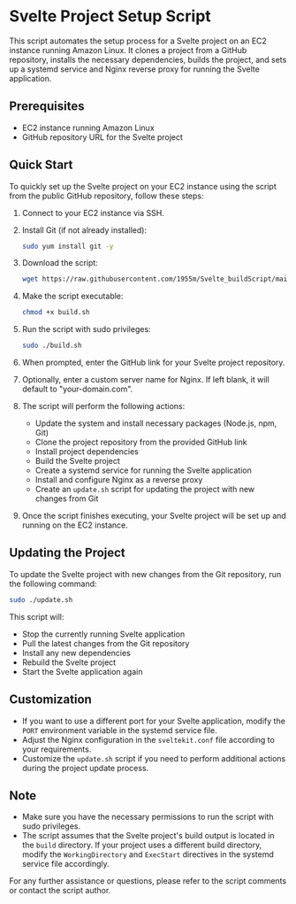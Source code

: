 # Svelte Project Setup Script

This script automates the setup process for a Svelte project on an EC2 instance running Amazon Linux. It clones a project from a GitHub repository, installs the necessary dependencies, builds the project, and sets up a systemd service and Nginx reverse proxy for running the Svelte application.

## Prerequisites

- EC2 instance running Amazon Linux
- GitHub repository URL for the Svelte project

## Quick Start

To quickly set up the Svelte project on your EC2 instance using the script from the public GitHub repository, follow these steps:

1. Connect to your EC2 instance via SSH.

2. Install Git (if not already installed):
   ```bash
   sudo yum install git -y
   ```

3. Download the script:
   ```bash
   wget https://raw.githubusercontent.com/1955m/Svelte_buildScript/main/build.sh
   ```

4. Make the script executable:
   ```bash
   chmod +x build.sh
   ```

5. Run the script with sudo privileges:
   ```bash
   sudo ./build.sh
   ```

6. When prompted, enter the GitHub link for your Svelte project repository.

7. Optionally, enter a custom server name for Nginx. If left blank, it will default to "your-domain.com".

8. The script will perform the following actions:
   - Update the system and install necessary packages (Node.js, npm, Git)
   - Clone the project repository from the provided GitHub link
   - Install project dependencies
   - Build the Svelte project
   - Create a systemd service for running the Svelte application
   - Install and configure Nginx as a reverse proxy
   - Create an `update.sh` script for updating the project with new changes from Git

9. Once the script finishes executing, your Svelte project will be set up and running on the EC2 instance.

## Updating the Project

To update the Svelte project with new changes from the Git repository, run the following command:
```bash
sudo ./update.sh
```

This script will:
- Stop the currently running Svelte application
- Pull the latest changes from the Git repository
- Install any new dependencies
- Rebuild the Svelte project
- Start the Svelte application again

## Customization

- If you want to use a different port for your Svelte application, modify the `PORT` environment variable in the systemd service file.
- Adjust the Nginx configuration in the `sveltekit.conf` file according to your requirements.
- Customize the `update.sh` script if you need to perform additional actions during the project update process.

## Note

- Make sure you have the necessary permissions to run the script with sudo privileges.
- The script assumes that the Svelte project's build output is located in the `build` directory. If your project uses a different build directory, modify the `WorkingDirectory` and `ExecStart` directives in the systemd service file accordingly.

For any further assistance or questions, please refer to the script comments or contact the script author.
